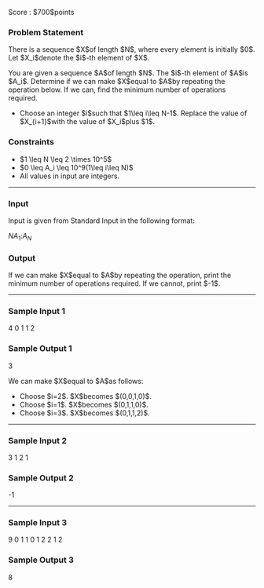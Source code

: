 
<div>

<span>

<span>

<p>
Score : $700$points
</p>

<div>

<section>

### **Problem Statement**

<p>
There is a sequence $X$of length $N$, where every element is initially $0$. Let $X_i$denote the $i$-th element of $X$.
</p>

<p>
You are given a sequence $A$of length $N$. The $i$-th element of $A$is $A_i$. Determine if we can make $X$equal to $A$by repeating the operation below. If we can, find the minimum number of operations required.
</p>

<ul>

<li>
Choose an integer $i$such that $1\leq i\leq N-1$. Replace the value of $X_{i+1}$with the value of $X_i$plus $1$.
</li>

</ul>

</section>

</div>

<div>

<section>

### **Constraints**

<ul>

<li>
$1 \leq N \leq 2 \times 10^5$
</li>

<li>
$0 \leq A_i \leq 10^9(1\leq i\leq N)$
</li>

<li>
All values in input are integers.
</li>

</ul>

</section>

</div>

---

<div>

<div>

<section>

### **Input**

<p>
Input is given from Standard Input in the following format:
</p>

<div>

$N$$A_1$$:$$A_N$
</div>

</section>

</div>

<div>

<section>

### **Output**

<p>
If we can make $X$equal to $A$by repeating the operation, print the minimum number of operations required. If we cannot, print $-1$.
</p>

</section>

</div>

</div>

---

<div>

<section>

### **Sample Input 1**

<div>

4
0
1
1
2

</div>

</section>

</div>

<div>

<section>

### **Sample Output 1**

<div>

3

</div>

<p>
We can make $X$equal to $A$as follows:
</p>

<ul>

<li>
Choose $i=2$. $X$becomes $(0,0,1,0)$.
</li>

<li>
Choose $i=1$. $X$becomes $(0,1,1,0)$.
</li>

<li>
Choose $i=3$. $X$becomes $(0,1,1,2)$.
</li>

</ul>

</section>

</div>

---

<div>

<section>

### **Sample Input 2**

<div>

3
1
2
1

</div>

</section>

</div>

<div>

<section>

### **Sample Output 2**

<div>

-1

</div>

</section>

</div>

---

<div>

<section>

### **Sample Input 3**

<div>

9
0
1
1
0
1
2
2
1
2

</div>

</section>

</div>

<div>

<section>

### **Sample Output 3**

<div>

8

</div>

</section>

</div>

</span>

</span>

</div>
